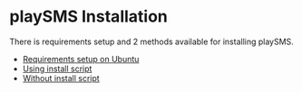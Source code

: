 # playSMS Installation

There is requirements setup and 2 methods available for installing playSMS.

* [Requirements setup on Ubuntu](Requirements-setup-on-Ubuntu.md)
* [Using install script](Using-install-script.md)
* [Without install script](Without-install-script.md)
